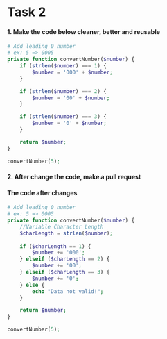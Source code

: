 # Task 2

#### 1. Make the code below cleaner, better and reusable

```php
# Add leading 0 number
# ex: 5 => 0005
private function convertNumber($number) {
    if (strlen($number) === 1) {
        $number = '000' + $number;
    }

    if (strlen($number) === 2) {
        $number = '00' + $number;
    }

    if (strlen($number) === 3) {
        $number = '0' + $number;
    }

    return $number;
}

convertNumber(5);
```

#### 2. After change the code, make a pull request

#### The code after changes

```php
# Add leading 0 number
# ex: 5 => 0005
private function convertNumber($number) {
    //Variable Character Length
    $charLength = strlen($number);
    
    if ($charLength == 1) {
        $number += '000';
    } elseif ($charLength == 2) {
        $number += '00';
    } elseif ($charLength == 3) {
        $number += '0';
    } else {
        echo "Data not valid!";
    }

    return $number;
}

convertNumber(5);
```
